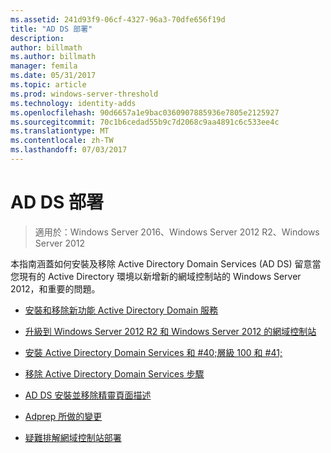 ```yaml
---
ms.assetid: 241d93f9-06cf-4327-96a3-70dfe656f19d
title: "AD DS 部署"
description: 
author: billmath
ms.author: billmath
manager: femila
ms.date: 05/31/2017
ms.topic: article
ms.prod: windows-server-threshold
ms.technology: identity-adds
ms.openlocfilehash: 90d6657a1e9bac0360907885936e7805e2125927
ms.sourcegitcommit: 70c1b6cedad55b9c7d2068c9aa4891c6c533ee4c
ms.translationtype: MT
ms.contentlocale: zh-TW
ms.lasthandoff: 07/03/2017
---
```

# <a name="ad-ds-deployment"></a>AD DS 部署

>適用於：Windows Server 2016、Windows Server 2012 R2、Windows Server 2012

本指南涵蓋如何安裝及移除 Active Directory Domain Services (AD DS) 留意當您現有的 Active Directory 環境以新增新的網域控制站的 Windows Server 2012，和重要的問題。  
  
-   [安裝和移除新功能 Active Directory Domain 服務](../../ad-ds/deploy/What-s-New-in-Active-Directory-Domain-Services-Installation-and-Removal.md)  
  
-   [升級到 Windows Server 2012 R2 和 Windows Server 2012 的網域控制站](../../ad-ds/deploy/Upgrade-Domain-Controllers-to-Windows-Server-2012-R2-and-Windows-Server-2012.md)  
  
-   [安裝 Active Directory Domain Services 和 #40;層級 100 和 #41;](../../ad-ds/deploy/Install-Active-Directory-Domain-Services--Level-100-.md)  
  
-   [移除 Active Directory Domain Services 步驟](assetId:///99b97af0-aa7e-41ed-8c81-4eee6c03eb4c)  
  
-   [AD DS 安裝並移除精靈頁面描述](../../ad-ds/deploy/AD-DS-Installation-and-Removal-Wizard-Page-Descriptions.md)  
  
-   [Adprep 所做的變更](../../ad-ds/deploy/adprep/Changes-Made-by-Adprep.md)  
  
-   [疑難排解網域控制站部署](../../ad-ds/deploy/Troubleshooting-Domain-Controller-Deployment.md)  
  



